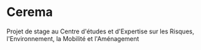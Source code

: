 # Cerema
Projet de stage au Centre d'études et d'Expertise sur les Risques, l'Environnement, la Mobilité et l'Aménagement
